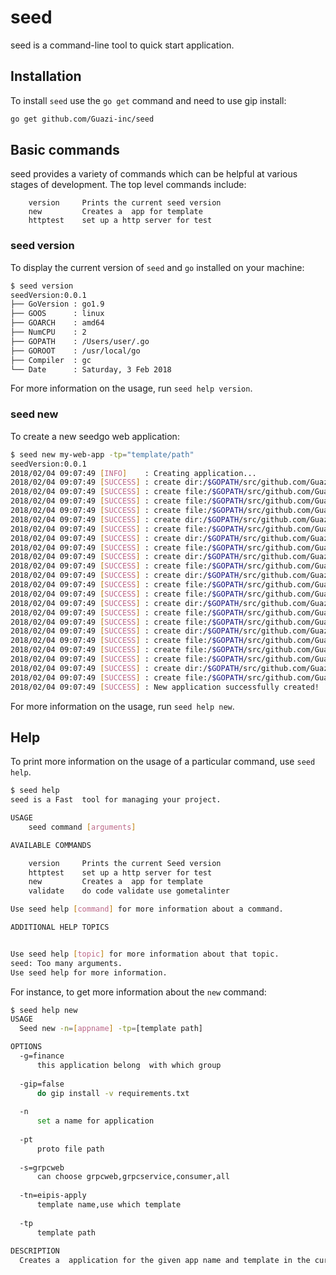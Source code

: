 seed
===

seed is a command-line tool to quick start  application.

## Installation

To install `seed` use the `go get` command and need to use gip install:

```bash
go get github.com/Guazi-inc/seed
```

## Basic commands

seed provides a variety of commands which can be helpful at various stages of development. The top level commands include:

```
    version     Prints the current seed version
    new         Creates a  app for template
    httptest    set up a http server for test

```

### seed version

To display the current version of `seed` and `go` installed on your machine:

```bash
$ seed version
seedVersion:0.0.1
├── GoVersion : go1.9
├── GOOS      : linux
├── GOARCH    : amd64
├── NumCPU    : 2
├── GOPATH    : /Users/user/.go
├── GOROOT    : /usr/local/go
├── Compiler  : gc
└── Date      : Saturday, 3 Feb 2018
```
For more information on the usage, run `seed help version`.

### seed new

To create a new seedgo web application:

```bash
$ seed new my-web-app -tp="template/path"
seedVersion:0.0.1
2018/02/04 09:07:49 [INFO]    : Creating application...
2018/02/04 09:07:49 [SUCCESS] : create dir:/$GOPATH/src/github.com/Guazi-inc/seed/explame/
2018/02/04 09:07:49 [SUCCESS] : create file:/$GOPATH/src/github.com/Guazi-inc/seed/explame/.gitgnore
2018/02/04 09:07:49 [SUCCESS] : create file:/$GOPATH/src/github.com/Guazi-inc/seed/explame/.gitlab-ci.yml
2018/02/04 09:07:49 [SUCCESS] : create file:/$GOPATH/src/github.com/Guazi-inc/seed/explame/README.md
2018/02/04 09:07:49 [SUCCESS] : create dir:/$GOPATH/src/github.com/Guazi-inc/seed/explame/cmd/consumer/
2018/02/04 09:07:49 [SUCCESS] : create file:/$GOPATH/src/github.com/Guazi-inc/seed/explame/cmd/consumer/main.go
2018/02/04 09:07:49 [SUCCESS] : create dir:/$GOPATH/src/github.com/Guazi-inc/seed/explame/cmd/grpcserver/
2018/02/04 09:07:49 [SUCCESS] : create file:/$GOPATH/src/github.com/Guazi-inc/seed/explame/cmd/grpcserver/main.go
2018/02/04 09:07:49 [SUCCESS] : create dir:/$GOPATH/src/github.com/Guazi-inc/seed/explame/cmd/grpcweb/
2018/02/04 09:07:49 [SUCCESS] : create file:/$GOPATH/src/github.com/Guazi-inc/seed/explame/cmd/grpcweb/main.go
2018/02/04 09:07:49 [SUCCESS] : create dir:/$GOPATH/src/github.com/Guazi-inc/seed/explame/databases/
2018/02/04 09:07:49 [SUCCESS] : create file:/$GOPATH/src/github.com/Guazi-inc/seed/explame/databases/init-tables.py
2018/02/04 09:07:49 [SUCCESS] : create file:/$GOPATH/src/github.com/Guazi-inc/seed/explame/databases/init.sql
2018/02/04 09:07:49 [SUCCESS] : create dir:/$GOPATH/src/github.com/Guazi-inc/seed/explame/fixtures/apply/
2018/02/04 09:07:49 [SUCCESS] : create file:/$GOPATH/src/github.com/Guazi-inc/seed/explame/fixtures/apply/user.yml
2018/02/04 09:07:49 [SUCCESS] : create file:/$GOPATH/src/github.com/Guazi-inc/seed/explame/gometalinter.json
2018/02/04 09:07:49 [SUCCESS] : create dir:/$GOPATH/src/github.com/Guazi-inc/seed/explame/model/
2018/02/04 09:07:49 [SUCCESS] : create file:/$GOPATH/src/github.com/Guazi-inc/seed/explame/model/user.go
2018/02/04 09:07:49 [SUCCESS] : create file:/$GOPATH/src/github.com/Guazi-inc/seed/explame/model/user_test.go
2018/02/04 09:07:49 [SUCCESS] : create file:/$GOPATH/src/github.com/Guazi-inc/seed/explame/requirements.txt
2018/02/04 09:07:49 [SUCCESS] : create dir:/$GOPATH/src/github.com/Guazi-inc/seed/explame/service/
2018/02/04 09:07:49 [SUCCESS] : create file:/$GOPATH/src/github.com/Guazi-inc/seed/explame/service/preaudit-service.go
2018/02/04 09:07:49 [SUCCESS] : New application successfully created!


```

For more information on the usage, run `seed help new`.

## Help

To print more information on the usage of a particular command, use `seed help`.

```bash
$ seed help
seed is a Fast  tool for managing your project.

USAGE
    seed command [arguments]

AVAILABLE COMMANDS

    version     Prints the current Seed version
    httptest    set up a http server for test
    new         Creates a  app for template
    validate    do code validate use gometalinter

Use seed help [command] for more information about a command.

ADDITIONAL HELP TOPICS


Use seed help [topic] for more information about that topic.
seed: Too many arguments.
Use seed help for more information.

```

For instance, to get more information about the `new` command:

```bash
$ seed help new
USAGE
  Seed new -n=[appname] -tp=[template path]

OPTIONS
  -g=finance
      this application belong  with which group
  
  -gip=false
      do gip install -v requirements.txt
  
  -n
      set a name for application
  
  -pt
      proto file path
  
  -s=grpcweb
      can choose grpcweb,grpcservice,consumer,all
  
  -tn=eipis-apply
      template name,use which template
  
  -tp
      template path
  
DESCRIPTION
  Creates a  application for the given app name and template in the current directory.
```